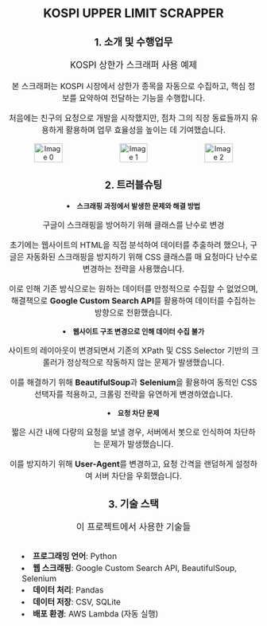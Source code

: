 <div style="text-align: center;">
    <h1 style="font-size: 24px; font-weight: bold;">KOSPI UPPER LIMIT SCRAPPER</h1>
    <h2 style="font-size: 20px; font-weight: bold;">1. 소개 및 수행업무</h2>
    <p style="font-size: 18px;">KOSPI 상한가 스크래퍼 사용 예제</p>
    <p style="font-size: 16px;">본 스크래퍼는 KOSPI 시장에서 상한가 종목을 자동으로 수집하고, 핵심 정보를 요약하여 전달하는 기능을 수행합니다.</p>
    <p style="font-size: 16px;">처음에는 친구의 요청으로 개발을 시작했지만, 점차 그의 직장 동료들까지 유용하게 활용하며 업무 효율성을 높이는 데 기여했습니다.</p>
    <div style="display: flex; justify-content: center; gap: 10px;">
        <img src="https://github.com/user-attachments/assets/850f9d44-a448-4ee0-b29e-efc9548ebd55" 
             alt="Image 0" style="width: 35%;">
        <img src="https://github.com/user-attachments/assets/9e5c1651-dfa5-4cf2-a1e9-2c0530df9366" 
             alt="Image 1" style="width: 35%;">
        <img src="https://github.com/user-attachments/assets/fddd65b1-ba52-4296-bde4-65cd0fd6a1b4" 
             alt="Image 2" style="width: 35%;">
    </div>
</div>

<div style="text-align: center; margin-top: 30px;">
    <h2 style="font-size: 20px; font-weight: bold;">2. 트러블슈팅</h2>
    <p style="font-size: 18px;"><li><b>스크래핑 과정에서 발생한 문제와 해결 방법</b></p></li>
    <p style="font-size: 16px;">구글이 스크래핑을 방어하기 위해 클래스를 난수로 변경</p>
    <p style="font-size: 16px;">초기에는 웹사이트의 HTML을 직접 분석하여 데이터를 추출하려 했으나, 
        구글은 자동화된 스크래핑을 방지하기 위해 CSS 클래스를 매 요청마다 난수로 변경하는 전략을 사용했습니다.</p>
    <p style="font-size: 16px;">이로 인해 기존 방식으로는 원하는 데이터를 안정적으로 수집할 수 없었으며, 
        해결책으로 <b>Google Custom Search API</b>를 활용하여 데이터를 수집하는 방향으로 전환했습니다.</p>    
    <p style="font-size: 16px;"><li><b>웹사이트 구조 변경으로 인해 데이터 수집 불가</b></p></li>
    <p style="font-size: 16px;">사이트의 레이아웃이 변경되면서 기존의 XPath 및 CSS Selector 기반의 크롤러가 정상적으로 작동하지 않는 문제가 발생했습니다.</p>
    <p style="font-size: 16px;">이를 해결하기 위해 <b>BeautifulSoup</b>과 <b>Selenium</b>을 활용하여 동적인 CSS 선택자를 적용하고, 크롤링 전략을 유연하게 변경하였습니다.</p>    
    <p style="font-size: 16px;"><li><b>요청 차단 문제</b></p></li>
    <p style="font-size: 16px;">짧은 시간 내에 다량의 요청을 보낼 경우, 서버에서 봇으로 인식하여 차단하는 문제가 발생했습니다.</p>
    <p style="font-size: 16px;">이를 방지하기 위해 <b>User-Agent</b>를 변경하고, 요청 간격을 랜덤하게 설정하여 서버 차단을 우회했습니다.</p>
</div>

<div style="text-align: center; margin-top: 30px;">
    <h2 style="font-size: 20px; font-weight: bold;">3. 기술 스택</h2>
    <p style="font-size: 18px;">이 프로젝트에서 사용한 기술들</p>
    <ul style="font-size: 16px; list-style-position: inside; text-align: left; display: inline-block; text-align: left;">
        <li><b>프로그래밍 언어</b>: Python</li>
        <li><b>웹 스크래핑</b>: Google Custom Search API, BeautifulSoup, Selenium</li>
        <li><b>데이터 처리</b>: Pandas</li>
        <li><b>데이터 저장</b>: CSV, SQLite</li>
        <li><b>배포 환경</b>: AWS Lambda (자동 실행)</li>
    </ul>
</div>
